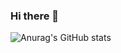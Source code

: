 ### Hi there 👋


![Anurag's GitHub stats](https://github-readme-stats.vercel.app/api?username=yehengchen&show_icons=true&hide=contribs,prs&count_private=true&theme=gruvbox)


<!--
**yehengchen/yehengchen** is a ✨ _special_ ✨ repository because its `README.md` (this file) appears on your GitHub profile.

Here are some ideas to get you started:

- 🔭 I’m currently working on ...
- 🌱 I’m currently learning ...
- 👯 I’m looking to collaborate on ...
- 🤔 I’m looking for help with ...
- 💬 Ask me about ...
- 📫 How to reach me: ...
- 😄 Pronouns: ...
- ⚡ Fun fact: ...
-->
